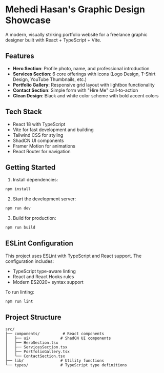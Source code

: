 # Mehedi Hasan's Graphic Design Showcase

A modern, visually striking portfolio website for a freelance graphic designer built with React + TypeScript + Vite.

## Features

- **Hero Section**: Profile photo, name, and professional introduction
- **Services Section**: 6 core offerings with icons (Logo Design, T-Shirt Design, YouTube Thumbnails, etc.)
- **Portfolio Gallery**: Responsive grid layout with lightbox functionality
- **Contact Section**: Simple form with "Hire Me" call-to-action
- **Clean Design**: Black and white color scheme with bold accent colors

## Tech Stack

- React 18 with TypeScript
- Vite for fast development and building
- Tailwind CSS for styling
- ShadCN UI components
- Framer Motion for animations
- React Router for navigation

## Getting Started

1. Install dependencies:
```bash
npm install
```

2. Start the development server:
```bash
npm run dev
```

3. Build for production:
```bash
npm run build
```

## ESLint Configuration

This project uses ESLint with TypeScript and React support. The configuration includes:

- TypeScript type-aware linting
- React and React Hooks rules
- Modern ES2020+ syntax support

To run linting:
```bash
npm run lint
```

## Project Structure

```
src/
├── components/          # React components
│   ├── ui/             # ShadCN UI components
│   ├── HeroSection.tsx
│   ├── ServicesSection.tsx
│   ├── PortfolioGallery.tsx
│   └── ContactSection.tsx
├── lib/                # Utility functions
└── types/              # TypeScript type definitions
```
